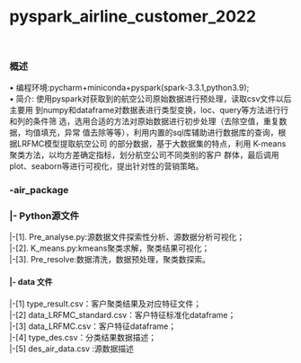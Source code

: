 # pyspark_airline_customer_2022

<br>

### 概述
• 编程环境:pycharm+miniconda+pyspark(spark-3.3.1,python3.9);<br>
• 简介: 使用pyspark对获取到的航空公司原始数据进行预处理，读取csv文件以后主要用
到numpy和dataframe对数据表进行类型变换，loc、query等方法进行行和列的条件筛
选，选用合适的方法对原始数据进行初步处理（去除空值，重复数据，均值填充，异常
值去除等等），利用内置的sql库辅助进行数据库的查询，根据LRFMC模型提取航空公司
的部分数据，基于大数据集的特点，利用 K-means 聚类方法，以均方差确定指标，划分航空公司不同类别的客户
群体，最后调用plot、seaborn等进行可视化，提出针对性的营销策略。
<br>
### -air_package
### |- Python源文件<br>
  |-[1]. Pre_analyse.py:源数据文件探索性分析、源数据分析可视化；<br>
  |-[2]. K_means.py:kmeans聚类求解，聚类结果可视化；<br>
  |-[3]. Pre_resolve:数据清洗，数据预处理，聚类数探索。<br>
  #### |- data 文件
  |-[1] type_result.csv：客户聚类结果及对应特征文件；<br>
  |-[2] data_LRFMC_standard.csv：客户特征标准化dataframe；<br>
  |-[3] data_LRFMC.csv：客户特征dataframe；<br>
  |-[4] type_des.csv：分类结果数据描述；<br>
  |-[5] des_air_data.csv :源数据描述 <br>
